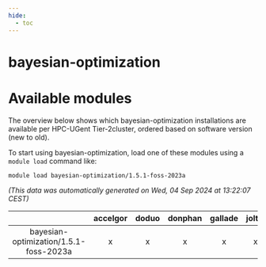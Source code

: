 ```yaml
---
hide:
  - toc
---
```


bayesian-optimization
=====================

# Available modules


The overview below shows which bayesian-optimization installations are available per HPC-UGent Tier-2cluster, ordered based on software version (new to old).

To start using bayesian-optimization, load one of these modules using a `module load` command like:

```shell
module load bayesian-optimization/1.5.1-foss-2023a
```

*(This data was automatically generated on Wed, 04 Sep 2024 at 13:22:07 CEST)*  

| |accelgor|doduo|donphan|gallade|joltik|shinx|skitty|
| :---: | :---: | :---: | :---: | :---: | :---: | :---: | :---: |
|bayesian-optimization/1.5.1-foss-2023a|x|x|x|x|x|x|x|
